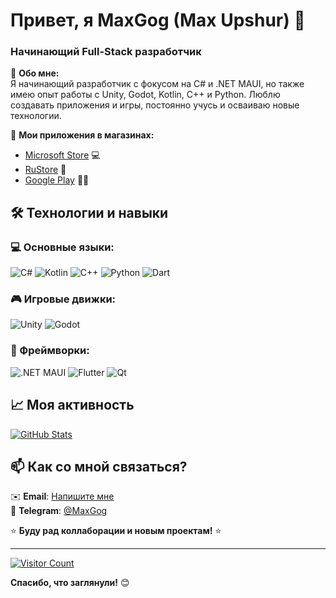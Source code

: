 # Привет, я MaxGog (Max Upshur) 👋  
### Начинающий Full-Stack разработчик  

🚀 **Обо мне:**  
Я начинающий разработчик с фокусом на C# и .NET MAUI, но также имею опыт работы с Unity, Godot, Kotlin, C++ и Python. Люблю создавать приложения и игры, постоянно учусь и осваиваю новые технологии.  

📱 **Мои приложения в магазинах:**  
- [Microsoft Store](https://apps.microsoft.com/search/publisher?name=MaxGog) 💻  
- [RuStore](https://www.rustore.ru/catalog/developer/2567324f) 📱  
- [Google Play](https://play.google.com/store/apps/dev?id=8907255934424789335) 📱💡  

## 🛠️ Технологии и навыки  
### 💻 Основные языки:  
![C#](https://img.shields.io/badge/C%23-239120?style=for-the-badge&logo=c-sharp&logoColor=white)  ![Kotlin](https://img.shields.io/badge/Kotlin-7F52FF?style=for-the-badge&logo=kotlin&logoColor=white)  ![C++](https://img.shields.io/badge/C%2B%2B-00599C?style=for-the-badge&logo=c%2B%2B&logoColor=white)  ![Python](https://img.shields.io/badge/Python-3776AB?style=for-the-badge&logo=python&logoColor=white)  ![Dart](https://img.shields.io/badge/Dart-0175C2?style=for-the-badge&logo=dart&logoColor=white)  

### 🎮 Игровые движки:  
![Unity](https://img.shields.io/badge/Unity-100000?style=for-the-badge&logo=unity&logoColor=white)  ![Godot](https://img.shields.io/badge/Godot-478CBF?style=for-the-badge&logo=godot-engine&logoColor=white)  

### 📱 Фреймворки:  
![.NET MAUI](https://img.shields.io/badge/.NET_MAUI-512BD4?style=for-the-badge&logo=dotnet&logoColor=white)  ![Flutter](https://img.shields.io/badge/Flutter-02569B?style=for-the-badge&logo=flutter&logoColor=white)  ![Qt](https://img.shields.io/badge/Qt-41CD52?style=for-the-badge&logo=qt&logoColor=white)  

## 📈 Моя активность  
[![GitHub Stats](https://github-readme-stats.vercel.app/api?username=MaxGog&show_icons=true&theme=radical)](https://github.com/MaxGog)  

## 📫 Как со мной связаться?  
✉️ **Email**: [Напишите мне](mailto:max.gog2005@outlook.com)  
💬 **Telegram**: [@MaxGog](https://t.me/MaxGog)  

⭐ **Буду рад коллаборации и новым проектам!** ⭐  

---

[![Visitor Count](https://komarev.com/ghpvc/?username=MaxGog&label=Profile%20Views&color=blueviolet)](https://github.com/MaxGog)  

**Спасибо, что заглянули!** 😊
